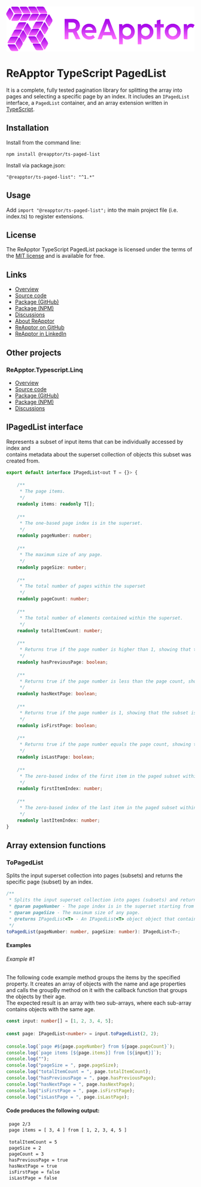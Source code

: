 ![ReApptor](https://raw.githubusercontent.com/ReApptor/ReApptor.TypeScript.PagedList/main/ReApptor.png)
# ReApptor TypeScript PagedList

It is a complete, fully tested pagination library for splitting the array into pages and selecting a specific page by an index.
It includes an `IPagedList` interface, a `PagedList` container, and an array extension written in [TypeScript](https://www.typescriptlang.org/).

## Installation

Install from the command line:

```npm
npm install @reapptor/ts-paged-list
```

Install via package.json:

```npm
"@reapptor/ts-paged-list": "^1.*"
```

## Usage

Add `import "@reapptor/ts-paged-list";` into the main project file (i.e. index.ts) to register extensions.

## License

The ReApptor TypeScript PagedList package is licensed under the terms of the [MIT license](https://raw.githubusercontent.com/ReApptor/ReApptor.TypeScript.PagedList/main/LICENSE.md) and is available for free.

## Links
- [Overview](https://reapptor.github.io/ReApptor.TypeScript.PagedList/)
- [Source code](https://github.com/ReApptor/ReApptor.TypeScript.PagedList)
- [Package (GitHub)](https://github.com/ReApptor/ReApptor.TypeScript.PagedList/pkgs/npm/ts-paged-list)
- [Package (NPM)](https://www.npmjs.com/package/@reapptor/ts-paged-list)
- [Discussions](https://github.com/ReApptor/ReApptor.TypeScript.PagedList/discussions)
- [About ReApptor](https://www.reapptor.com)
- [ReApptor on GitHub](https://github.com/ReApptor)
- [ReApptor in LinkedIn](https://www.linkedin.com/company/reapptor/)

## Other projects
### ReApptor.Typescript.Linq
- [Overview](https://reapptor.github.io/ReApptor.TypeScript.Linq/)
- [Source code](https://github.com/ReApptor/ReApptor.TypeScript.Linq)
- [Package (GitHub)](https://github.com/ReApptor/ReApptor.TypeScript.Linq/pkgs/npm/ts-linq)
- [Package (NPM)](https://www.npmjs.com/package/@reapptor/ts-linq)
- [Discussions](https://github.com/ReApptor/ReApptor.TypeScript.Linq/discussions)

## IPagedList interface
Represents a subset of input items that can be individually accessed by index and\
contains metadata about the superset collection of objects this subset was created from.
```typescript
export default interface IPagedList<out T = {}> {

    /**
     * The page items.
     */
    readonly items: readonly T[];

    /**
     * The one-based page index is in the superset.
     */
    readonly pageNumber: number;

    /**
     * The maximum size of any page.
     */
    readonly pageSize: number;

    /**
     * The total number of pages within the superset
     */
    readonly pageCount: number;

    /**
     * The total number of elements contained within the superset.
     */
    readonly totalItemCount: number;

    /**
     * Returns true if the page number is higher than 1, showing that the subset is not the first within the superset.
     */
    readonly hasPreviousPage: boolean;

    /**
     * Returns true if the page number is less than the page count, showing that the subset is not the latest within the superset.
     */
    readonly hasNextPage: boolean;

    /**
     * Returns true if the page number is 1, showing that the subset is the first within the superset.
     */
    readonly isFirstPage: boolean;

    /**
     * Returns true if the page number equals the page count, showing that the subset is the last within the superset.
     */
    readonly isLastPage: boolean;

    /**
     * The zero-based index of the first item in the paged subset within the superset.
     */
    readonly firstItemIndex: number;

    /**
     * The zero-based index of the last item in the paged subset within the superset.
     */
    readonly lastItemIndex: number;
}
```

## Array extension functions

### ToPagedList
Splits the input superset collection into pages (subsets) and returns the specific page (subset) by an index.
```typescript
/**
 * Splits the input superset collection into pages (subsets) and returns the specific page (subset) by an index.
 * @param pageNumber - The page index is in the superset starting from 1.
 * @param pageSize - The maximum size of any page.
 * @returns IPagedList<T> - An IPagedList<T> object object that contains the specified subset and metadata about the input superset collection of objects this subset was created from.
 */
toPagedList(pageNumber: number, pageSize: number): IPagedList<T>;
```
#### Examples

###### Example #1
The following code example method groups the items by the specified property.
It creates an array of objects with the name and age properties and calls
the groupBy method on it with the callback function that groups the objects
by their age.\
The expected result is an array with two sub-arrays, where each sub-array
contains objects with the same age.

```typescript
const input: number[] = [1, 2, 3, 4, 5];

const page: IPagedList<number> = input.toPagedList(2, 2);

console.log(`page #${page.pageNumber} from ${page.pageCount}`);
console.log(`page items [${page.items}] from [${input}]`);
console.log("");
console.log("pageSize = ", page.pageSize);
console.log("totalItemCount = ", page.totalItemCount);
console.log("hasPreviousPage = ", page.hasPreviousPage);
console.log("hasNextPage = ", page.hasNextPage);
console.log("isFirstPage = ", page.isFirstPage);
console.log("isLastPage = ", page.isLastPage);
```
#### Code produces the following output:
```
 page 2/3
 page items = [ 3, 4 ] from [ 1, 2, 3, 4, 5 ]
 
 totalItemCount = 5
 pageSize = 2
 pageCount = 3
 hasPreviousPage = true
 hasNextPage = true
 isFirstPage = false
 isLastPage = false
```